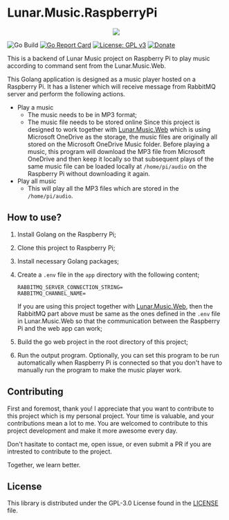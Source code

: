 # Lunar.Music.RaspberryPi

<div align="center">
    <img src="https://gclstorage.blob.core.windows.net/images/Lunar.Music.RaspberryPi-banner.png" />
</div>

![Go Build](https://github.com/goh-chunlin/Lunar.Music.RaspberryPi/workflows/Go%20Build/badge.svg?branch=main)
[![Go Report Card](https://goreportcard.com/badge/github.com/goh-chunlin/Lunar.Music.RaspberryPi)](https://goreportcard.com/report/github.com/goh-chunlin/Lunar.Music.RaspberryPi)
[![License: GPL v3](https://img.shields.io/badge/License-GPLv3-blue.svg)](https://www.gnu.org/licenses/gpl-3.0)
[![Donate](https://img.shields.io/badge/$-donate-ff69b4.svg)](https://www.buymeacoffee.com/chunlin)

This is a backend of Lunar Music project on Raspberry Pi to play music according to command sent from the Lunar.Music.Web.

This Golang application is designed as a music player hosted on a Raspberry Pi. It has a listener which will receive message from RabbitMQ server and perform the following actions.
- Play a music
  - The music needs to be in MP3 format;
  - The music file needs to be stored online
    Since this project is designed to work together with [Lunar.Music.Web](https://github.com/goh-chunlin/Lunar.Music.Web) which is using Microsoft OneDrive as the storage, the music files are originally all stored on the Microsoft OneDrive Music folder. Before playing a music, this program will download the MP3 file from Microsoft OneDrive and then keep it locally so that subsequent plays of the same music file can be loaded locally at `/home/pi/audio` on the Raspberry Pi without downloading it again.
- Play all music
  - This will play all the MP3 files which are stored in the `/home/pi/audio`.
  
## How to use? ##

1. Install Golang on the Raspberry Pi;
1. Clone this project to Raspberry Pi;
1. Install necessary Golang packages;
1. Create a `.env` file in the `app` directory with the following content;
   ```
   RABBITMQ_SERVER_CONNECTION_STRING=
   RABBITMQ_CHANNEL_NAME=
   ```
   
   If you are using this project together with [Lunar.Music.Web](https://github.com/goh-chunlin/Lunar.Music.Web), then the RabbitMQ part above must be same as the ones defined in the `.env` file in Lunar.Music.Web so that the communication between the Raspberry Pi and the web app can work;
1. Build the go web project in the root directory of this project;
1. Run the output program.
   Optionally, you can set this program to be run automatically when Raspberry Pi is connected so that you don't have to manually run the program to make the music player work.

## Contributing ##
First and foremost, thank you! I appreciate that you want to contribute to this project which is my personal project. Your time is valuable, and your contributions mean a lot to me. You are welcomed to contribute to this project development and make it more awesome every day.

Don't hasitate to contact me, open issue, or even submit a PR if you are intrested to contribute to the project.

Together, we learn better.

## License ##

This library is distributed under the GPL-3.0 License found in the [LICENSE](./LICENSE) file.
